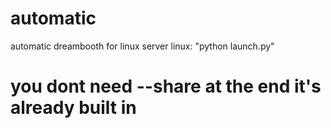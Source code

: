 # automatic
automatic dreambooth for linux server
linux:
"python launch.py"
# you dont need --share at the end it's already built in

